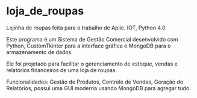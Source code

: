 # loja_de_roupas
Lojinha de roupas feita para o trabalho de Aplic. IOT, Python 4.0

Este programa é um Sistema de Gestão Comercial desenvolvido com Python, CustomTkinter para a interface gráfica e MongoDB para o armazenamento de dados.

Ele foi projetado para facilitar o gerenciamento de estoque, vendas e relatórios financeiros de uma loja de roupas.

Funcionalidades:
Gestão de Produtos, Controle de Vendas, Geração de Relatórios, possui uma GUI moderna usando MongoDB para agregar tudo.

